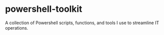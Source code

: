 # powershell-toolkit
A collection of Powershell scripts, functions, and tools I use to streamline IT operations.
